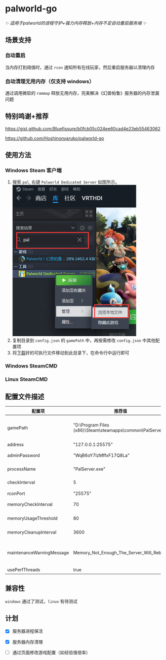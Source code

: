 # palworld-go

_✨ 适用于palworld的进程守护+强力内存释放+内存不足自动重启服务端 ✨_

## 场景支持

### 自动重启

当内存打到阈值时，通过 `rcon` 通知所有在线玩家，然后重启服务器以清理内存

### 自动清理无用内存（仅支持 windows）

通过调用微软的 `rammap` 释放无用内存，完美解决《幻兽帕鲁》服务器的内存泄漏问题

## 特别鸣谢+推荐

https://gist.github.com/Bluefissure/b0fcb05c024ee60cad4e23eb55463062

https://github.com/Hoshinonyaruko/palworld-go

## 使用方法

### Windows Steam 客户端

1. 搜索 `pal`, 右键 `Palworld Dedicated Server` 如图所示。![打开目录](/pic/windows_steam_start.png)
2. 复制目录到 `config.json` 的 `gamePath` 中，再按需修改 `config.json` 中其他配置项
3. 将[下载](https://github.com/Verthandii/palworld-go/release)好的可执行文件移动到此目录下，在命令行中运行即可

### Windows SteamCMD

### Linux SteamCMD

## 配置文件描述

| 配置项                       | 推荐值                                                       | 备注                            |
|---------------------------|-----------------------------------------------------------|-------------------------------|
| gamePath                  | "D:\Program Files (x86)\Steam\steamapps\common\PalServer" | 游戏可执行文件路径 PalServer.exe 所处的位置 |
| address                   | "127.0.0.1:25575"                                         | 服务器 IP 地址                     |
| adminPassword             | "WqB6oY7IzMffxF17Q8La"                                    | RCON 管理员密码                    |
| processName               | "PalServer.exe"                                           | 进程名称 PalServer.exe            |
| checkInterval             | 5                                                         | 进程存活检查时间（秒）                   |
| rconPort                  | "25575"                                                   | RCON 端口号                      |
| memoryCheckInterval       | 70                                                        | 内存占用检测时间（秒）                   |
| memoryUsageThreshold      | 80                                                        | 重启阈值（百分比）                     |
| memoryCleanupInterval     | 3600                                                      | 内存清理时间间隔（秒）                   |
| maintenanceWarningMessage | Memory_Not_Enough_The_Server_Will_Reboot                  | 维护警告消息（不支持中文且不支持空格）           |
| usePerfThreads            | true                                                      | 多线程优化                         |

## 兼容性

`windows` 通过了测试，`linux` 有待测试

## 计划

- [x] 服务器进程保活
- [x] 服务器内存清理
- [ ] 通过页面修改游戏配置（如经验值倍率）

